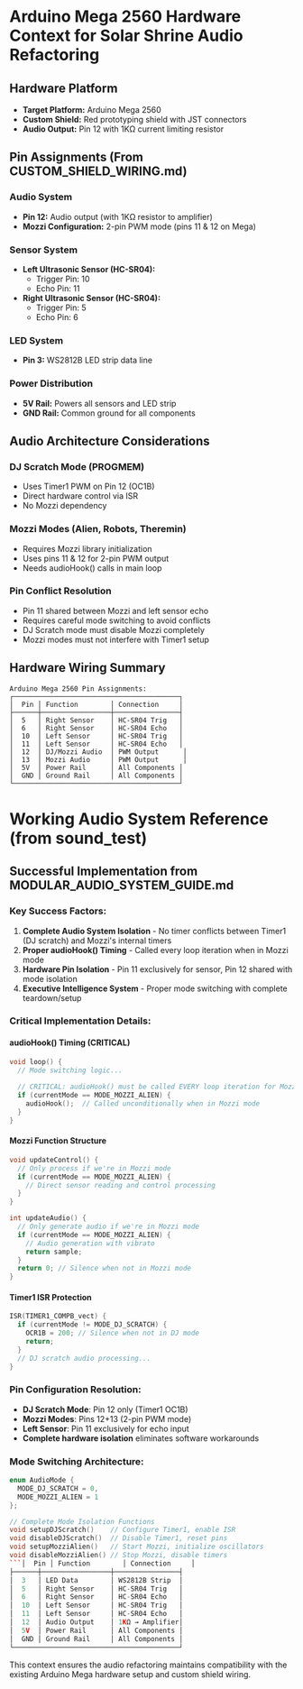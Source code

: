 # Arduino Mega 2560 Hardware Context for Solar Shrine Audio Refactoring

## Hardware Platform
- **Target Platform:** Arduino Mega 2560
- **Custom Shield:** Red prototyping shield with JST connectors
- **Audio Output:** Pin 12 with 1KΩ current limiting resistor

## Pin Assignments (From CUSTOM_SHIELD_WIRING.md)

### Audio System
- **Pin 12:** Audio output (with 1KΩ resistor to amplifier)
- **Mozzi Configuration:** 2-pin PWM mode (pins 11 & 12 on Mega)

### Sensor System
- **Left Ultrasonic Sensor (HC-SR04):**
  - Trigger Pin: 10
  - Echo Pin: 11
- **Right Ultrasonic Sensor (HC-SR04):**
  - Trigger Pin: 5
  - Echo Pin: 6

### LED System
- **Pin 3:** WS2812B LED strip data line

### Power Distribution
- **5V Rail:** Powers all sensors and LED strip
- **GND Rail:** Common ground for all components

## Audio Architecture Considerations

### DJ Scratch Mode (PROGMEM)
- Uses Timer1 PWM on Pin 12 (OC1B)
- Direct hardware control via ISR
- No Mozzi dependency

### Mozzi Modes (Alien, Robots, Theremin)
- Requires Mozzi library initialization
- Uses pins 11 & 12 for 2-pin PWM output
- Needs audioHook() calls in main loop

### Pin Conflict Resolution
- Pin 11 shared between Mozzi and left sensor echo
- Requires careful mode switching to avoid conflicts
- DJ Scratch mode must disable Mozzi completely
- Mozzi modes must not interfere with Timer1 setup

## Hardware Wiring Summary
```
Arduino Mega 2560 Pin Assignments:
┌─────────────────────────────────────────┐
│  Pin │ Function        │ Connection     │
├──────┼─────────────────┼────────────────┤
│  5   │ Right Sensor    │ HC-SR04 Trig   │
│  6   │ Right Sensor    │ HC-SR04 Echo   │
│  10  │ Left Sensor     │ HC-SR04 Trig   │
│  11  │ Left Sensor     │ HC-SR04 Echo   │
│  12  │ DJ/Mozzi Audio  │ PWM Output      │
│  13  │ Mozzi Audio     │ PWM Output      │
│  5V  │ Power Rail      │ All Components │
│  GND │ Ground Rail     │ All Components │
└─────────────────────────────────────────┘
```

# Working Audio System Reference (from sound_test)

## Successful Implementation from MODULAR_AUDIO_SYSTEM_GUIDE.md

### Key Success Factors:
1. **Complete Audio System Isolation** - No timer conflicts between Timer1 (DJ scratch) and Mozzi's internal timers
2. **Proper audioHook() Timing** - Called every loop iteration when in Mozzi mode
3. **Hardware Pin Isolation** - Pin 11 exclusively for sensor, Pin 12 shared with mode isolation
4. **Executive Intelligence System** - Proper mode switching with complete teardown/setup

### Critical Implementation Details:

#### audioHook() Timing (CRITICAL)
```cpp
void loop() {
  // Mode switching logic...
  
  // CRITICAL: audioHook() must be called EVERY loop iteration for Mozzi
  if (currentMode == MODE_MOZZI_ALIEN) {
    audioHook();  // Called unconditionally when in Mozzi mode
  }
}
```

#### Mozzi Function Structure
```cpp
void updateControl() {
  // Only process if we're in Mozzi mode
  if (currentMode == MODE_MOZZI_ALIEN) {
    // Direct sensor reading and control processing
  }
}

int updateAudio() {
  // Only generate audio if we're in Mozzi mode
  if (currentMode == MODE_MOZZI_ALIEN) {
    // Audio generation with vibrato
    return sample;
  }
  return 0; // Silence when not in Mozzi mode
}
```

#### Timer1 ISR Protection
```cpp
ISR(TIMER1_COMPB_vect) {
  if (currentMode != MODE_DJ_SCRATCH) {
    OCR1B = 200; // Silence when not in DJ mode
    return;
  }
  // DJ scratch audio processing...
}
```

### Pin Configuration Resolution:
- **DJ Scratch Mode**: Pin 12 only (Timer1 OC1B)
- **Mozzi Modes**: Pins 12+13 (2-pin PWM mode)
- **Left Sensor**: Pin 11 exclusively for echo input
- **Complete hardware isolation** eliminates software workarounds

### Mode Switching Architecture:
```cpp
enum AudioMode {
  MODE_DJ_SCRATCH = 0,
  MODE_MOZZI_ALIEN = 1
};

// Complete Mode Isolation Functions
void setupDJScratch()    // Configure Timer1, enable ISR
void disableDJScratch()  // Disable Timer1, reset pins
void setupMozziAlien()   // Start Mozzi, initialize oscillators
void disableMozziAlien() // Stop Mozzi, disable timers
```│  Pin │ Function        │ Connection     │
├──────┼─────────────────┼────────────────┤
│  3   │ LED Data        │ WS2812B Strip  │
│  5   │ Right Sensor    │ HC-SR04 Trig   │
│  6   │ Right Sensor    │ HC-SR04 Echo   │
│  10  │ Left Sensor     │ HC-SR04 Trig   │
│  11  │ Left Sensor     │ HC-SR04 Echo   │
│  12  │ Audio Output    │ 1KΩ → Amplifier│
│  5V  │ Power Rail      │ All Components │
│  GND │ Ground Rail     │ All Components │
└─────────────────────────────────────────┘
```

This context ensures the audio refactoring maintains compatibility with the existing Arduino Mega hardware setup and custom shield wiring.